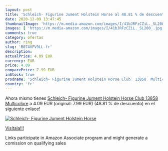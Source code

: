 ```yaml
---
layout: post
title: 'Schleich- Figurine Jument Holstein Horse al 48.81 % de descuento'
date: 2020-12-09 13:47:45
thumbnailImage: 'https://m.media-amazon.com/images/I/41bJRFzCZiL._SL200_.jpg'
images: [ 'https://m.media-amazon.com/images/I/41bJRFzCZiL._SL200_.jpg' ]
comments: true
category: ofertas
author: ring
slug: 'B074VFV9LL-fr'
description:
actualPrice: 4.09 EUR
currency: EUR
price: 4.09
comparePrice: 7.99 EUR
inStock: true
prodname: 'Schleich- Figurine Jument Holstein Horse Club  13858  Multicolore'
country: 'fr'
---
```


Ahora mismo tienes [Schleich- Figurine Jument Holstein Horse Club  13858  Multicolore](https://www.amazon.fr/dp/B074VFV9LL/?tag=tolees0d-21) a 4.09 EUR (original: 7.99 EUR) (48.81 %  de descuento) en el siguiente enlace!

[![Schleich- Figurine Jument Holstein Horse](https://m.media-amazon.com/images/I/41bJRFzCZiL._SL200_.jpg)](https://www.amazon.fr/dp/B074VFV9LL/?tag=tolees0d-21)

[Visítala!!!](https://www.amazon.fr/dp/B074VFV9LL/?tag=tolees0d-21)

Links participate in Amazon Associate program and might generate a comission on qualifying sales
